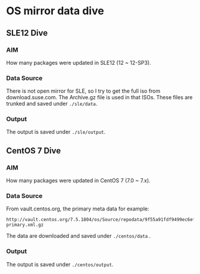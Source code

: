 # OS mirror data dive

## SLE12 Dive
### AIM
How many packages were updated in SLE12 (12 ~ 12-SP3).

### Data Source
There is not open mirror for SLE, so I try to get the full iso from download.suse.com.
The Archive.gz file is used in that ISOs.
These files are trunked and saved under `./sle/data`.

### Output

The output is saved under `./sle/output`.

## CentOS 7 Dive
### AIM
How many packages were updated in CentOS 7 (7.0 ~ 7.x).

### Data Source
From vault.centos.org, the primary meta data for example:
```
http://vault.centos.org/7.5.1804/os/Source/repodata/9f55a91fdf9499ec6ef222786316bd2be8372c9e999c807e386a52743e33b3ca-primary.xml.gz
```

The data are downloaded and saved under `./centos/data` .

### Output

The output is saved under `./centos/output`.
